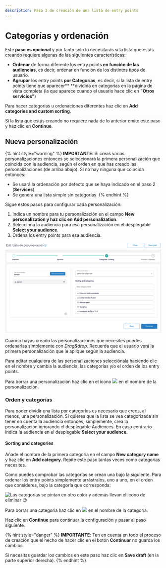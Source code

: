 ```yaml
---
description: Paso 3 de creación de una lista de entry points
---
```


# Categorías y ordenación

Este **paso es opcional** y por tanto solo lo necesitarás si la lista que estás creando requiere algunas de las siguientes características:

* **Ordenar** de forma diferente los entry points **en función de las audiencias**, es decir, ordenar en función de los distintos tipos de usuario.
* **Agrupar** los entry points **por Categorías**, es decir, si la lista de entry points tiene que aparecer** **dividida en categorías en la página de vista completa (la que aparece cuando el usuario hace clic en **"Otros servicios"**)&#x20;

Para hacer categorías u ordenaciones diferentes haz clic en **Add categories and custom sorting**.

Si la lista que estás creando no requiere nada de lo anterior omite este paso y haz clic en **Continue**.

## Nueva personalización

{% hint style="warning" %}
**IMPORTANTE**: Si creas varias personalizaciones entonces se seleccionará la primera personalización que coincida con la audiencia, según el orden en que has creado las personalizaciones (de arriba abajo). Si no hay ninguna que coincida entonces:

* Se usará la ordenación por defecto que se haya indicado en el paso 2 (**Services**).
* Se genera una lista simple sin categorías.
{% endhint %}

Sigue estos pasos para configurar cada personalización:

1. Indica un nombre para tu personalización en el campo **New personalization **y haz clic en** Add personalization**.
2. Selecciona la audiencia para esa personalización en el desplegable **Select your audience**.
3. Ordena los entry points para esa audiencia.

![](../.gitbook/assets/personalization.png)

Cuando hayas creado las personalizaciones que necesites puedes ordenarlas simplemente con _Drag\&drop_. Recuerda que el usuario verá la primera personalización que le aplique según la audiencia.

Para editar cualquiera de las personalizaciones selecciónala haciendo clic en el nombre y cambia la audiencia, las categorías y/o el orden de los entry points.

Para borrar una personalización haz clic en el icono ![](../.gitbook/assets/icono\_borrar.png) en el nombre de la personalización.

### Orden y categorías

Para poder dividir una lista por categorías es necesario que crees, al menos, una personalización. Si quieres que la lista se vea categorizada sin tener en cuenta la audiencia entonces, simplemente, crea la personalización ignorando el desplegable Audiences. En caso contrario indica la audiencia en el desplegable **Select your audience**.

#### Sorting and categories

Añade el nombre de la primera categoría en el campo **New category name** y haz clic en **Add category**. Repite este paso tantas veces como categorías necesites.

Como puedes comprobar las categorías se crean una bajo la siguiente. Para ordenar los entry points simplemente arrástralos, uno a uno, en el orden que consideres, bajo la categoría que corresponda:

![Las categorías se pintan en otro color y además llevan el icono de eliminar 😉](../.gitbook/assets/categorias\_orden.gif)

Para borrar una categoría haz clic en ![](../.gitbook/assets/icono\_borrar.png) en el nombre de la categoría.

Haz clic en **Continue** para continuar la configuración y pasar al paso siguiente.

{% hint style="danger" %}
**IMPORTANTE**: Ten en cuenta en todo el proceso de creación que el hecho de hacer clic en el botón **Continuar** no guarda los cambios.&#x20;

Si necesitas guardar los cambios en este paso haz clic en **Save draft** (en la parte superior derecha).
{% endhint %}
